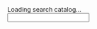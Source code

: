 <div class="search-bar" id="loading">Loading search catalog...</div>

<script src="catalog.js"></script>
<script src="search.js"></script>
<script>  
  function s(evt) {
    if (window.history) {
      window.history.pushState("", `Search: ${evt.value}`, `?q=${evt.value}`)
    }
    const searchResultsComponent = document.getElementById("search-results")
    const res = search(evt.value)
    searchResultsComponent.innerHTML = "";
    res
      .map(result => {
        const elt = document.createElement("li");
        elt.innerHTML = `<a href="/${result.relativePath.replace(/\.md$/, ".html")}">${result.title}</a>`
        return elt;
      })
      .forEach(elt => searchResultsComponent.appendChild(elt));
  }
  document.getElementById("loading").remove();
</script>

<input type="text" class="search-bar" id="search-bar" onkeyup="s(this)">
<div>
  <ul id="search-results" class="post-list"></ul>
</div>

<script>
  (() => {
    document.getElementById("search-bar").focus()
    const urlParams = new URLSearchParams(window.location.search);
    if (urlParams.has("q")) {
      const query = urlParams.get("q")
      document.getElementById("search-bar").value = query
      document.getElementById("search-bar").onkeyup()
    }
  })()
</script>